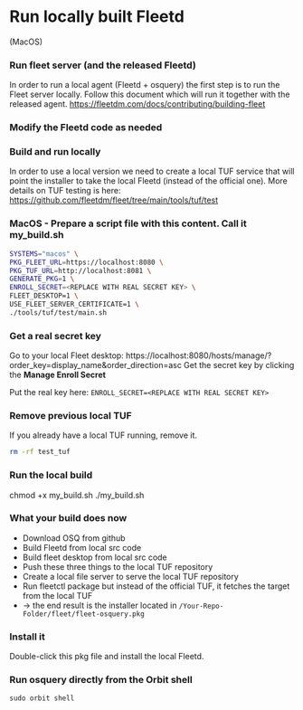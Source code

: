 # Run locally built Fleetd 
(MacOS)


### Run fleet server (and the released Fleetd)
In order to run a local agent (Fleetd + osquery) the first step is to run the Fleet server locally.
Follow this document which will run it together with the released agent.
https://fleetdm.com/docs/contributing/building-fleet

### Modify the Fleetd code as needed

### Build and run locally
In order to use a local version we need to create a local TUF service that will point the installer to take the local Fleetd (instead of the official one).
More details on TUF testing is here:
https://github.com/fleetdm/fleet/tree/main/tools/tuf/test


### MacOS - Prepare a script file with this content. Call it my_build.sh
```sh
SYSTEMS="macos" \
PKG_FLEET_URL=https://localhost:8080 \
PKG_TUF_URL=http://localhost:8081 \
GENERATE_PKG=1 \
ENROLL_SECRET=<REPLACE WITH REAL SECRET KEY> \
FLEET_DESKTOP=1 \
USE_FLEET_SERVER_CERTIFICATE=1 \
./tools/tuf/test/main.sh
```

### Get a real secret key

Go to your local Fleet desktop:
https://localhost:8080/hosts/manage/?order_key=display_name&order_direction=asc
Get the secret key by clicking the __Manage Enroll Secret__

Put the real key here: ```ENROLL_SECRET=<REPLACE WITH REAL SECRET KEY>```

### Remove previous local TUF
If you already have a local TUF running, remove it.

```sh
rm -rf test_tuf
```

### Run the local build
chmod +x my_build.sh
./my_build.sh

### What your build does now
- Download OSQ from github
- Build Fleetd from local src code
- Build fleet desktop from local src code
- Push these three things to the local TUF repository
- Create a local file server to serve the local TUF repository
- Run fleetctl package but instead of the official TUF, it fetches the target from the local TUF
- → the end result is the installer located in ```/Your-Repo-Folder/fleet/fleet-osquery.pkg```

### Install it
Double-click this pkg file and install the local Fleetd.

### Run osquery directly from the Orbit shell
```sudo orbit shell```


<meta name="pageOrderInSection" value="100">
<meta name="description" value="Learn how to build and run Fleetd with modified code.">
